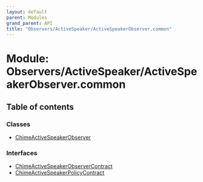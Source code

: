 ```yaml
---
layout: default
parent: Modules
grand_parent: API
title: "Observers/ActiveSpeaker/ActiveSpeakerObserver.common"
---
```


# Module: Observers/ActiveSpeaker/ActiveSpeakerObserver.common

## Table of contents

### Classes

- [ChimeActiveSpeakerObserver](../classes/observers_activespeaker_activespeakerobserver_common.chimeactivespeakerobserver.md)

### Interfaces

- [ChimeActiveSpeakerObserverContract](../interfaces/observers_activespeaker_activespeakerobserver_common.chimeactivespeakerobservercontract.md)
- [ChimeActiveSpeakerPolicyContract](../interfaces/observers_activespeaker_activespeakerobserver_common.chimeactivespeakerpolicycontract.md)
